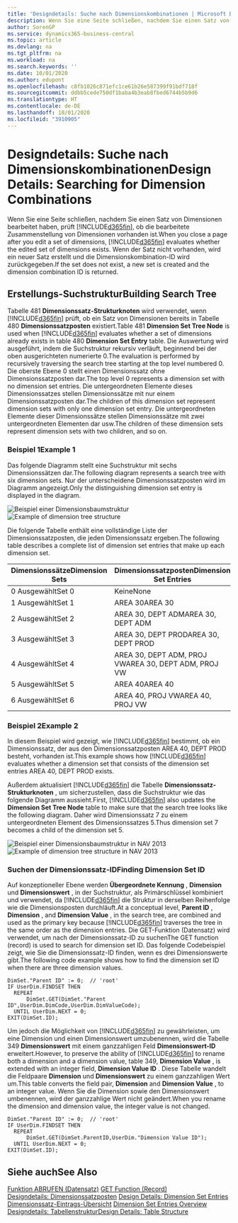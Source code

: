 ```yaml
---
title: 'Designdetails: Suche nach Dimensionskombinationen | Microsoft Docs'
description: Wenn Sie eine Seite schließen, nachdem Sie einen Satz von Dimensionen bearbeitet haben, prüft Business Central, ob die bearbeitete Zusammenstellung von Dimensionen vorhanden ist. Wenn der Satz nicht vorhanden, wird ein neuer Satz erstellt und die Dimensionskombination-ID wird zurückgegeben.
author: SorenGP
ms.service: dynamics365-business-central
ms.topic: article
ms.devlang: na
ms.tgt_pltfrm: na
ms.workload: na
ms.search.keywords: ''
ms.date: 10/01/2020
ms.author: edupont
ms.openlocfilehash: c8fb1026c871efc1ce61b26e587399f91bdf718f
ms.sourcegitcommit: ddbb5cede750df1baba4b3eab8fbed6744b5b9d6
ms.translationtype: HT
ms.contentlocale: de-DE
ms.lasthandoff: 10/01/2020
ms.locfileid: "3910905"
---
```

# <a name="design-details-searching-for-dimension-combinations"></a><span data-ttu-id="122a5-104">Designdetails: Suche nach Dimensionskombinationen</span><span class="sxs-lookup"><span data-stu-id="122a5-104">Design Details: Searching for Dimension Combinations</span></span>
<span data-ttu-id="122a5-105">Wenn Sie eine Seite schließen, nachdem Sie einen Satz von Dimensionen bearbeitet haben, prüft [!INCLUDE[d365fin](includes/d365fin_md.md)], ob die bearbeitete Zusammenstellung von Dimensionen vorhanden ist.</span><span class="sxs-lookup"><span data-stu-id="122a5-105">When you close a page after you edit a set of dimensions, [!INCLUDE[d365fin](includes/d365fin_md.md)] evaluates whether the edited set of dimensions exists.</span></span> <span data-ttu-id="122a5-106">Wenn der Satz nicht vorhanden, wird ein neuer Satz erstellt und die Dimensionskombination-ID wird zurückgegeben.</span><span class="sxs-lookup"><span data-stu-id="122a5-106">If the set does not exist, a new set is created and the dimension combination ID is returned.</span></span>  

## <a name="building-search-tree"></a><span data-ttu-id="122a5-107">Erstellungs-Suchstruktur</span><span class="sxs-lookup"><span data-stu-id="122a5-107">Building Search Tree</span></span>  
 <span data-ttu-id="122a5-108">Tabelle 481 **Dimensionssatz-Strukturknoten** wird verwendet, wenn [!INCLUDE[d365fin](includes/d365fin_md.md)] prüft, ob ein Satz von Dimensionen bereits in Tabelle 480 **Dimensionssatzposten** existiert.</span><span class="sxs-lookup"><span data-stu-id="122a5-108">Table 481 **Dimension Set Tree Node** is used when [!INCLUDE[d365fin](includes/d365fin_md.md)] evaluates whether a set of dimensions already exists in table 480 **Dimension Set Entry** table.</span></span> <span data-ttu-id="122a5-109">Die Auswertung wird ausgeführt, indem die Suchstruktur rekursiv verläuft, beginnend bei der oben ausgerichteten numerierte 0.</span><span class="sxs-lookup"><span data-stu-id="122a5-109">The evaluation is performed by recursively traversing the search tree starting at the top level numbered 0.</span></span> <span data-ttu-id="122a5-110">Die oberste Ebene 0 stellt einen Dimensionssatz ohne Dimensionssatzposten dar.</span><span class="sxs-lookup"><span data-stu-id="122a5-110">The top level 0 represents a dimension set with no dimension set entries.</span></span> <span data-ttu-id="122a5-111">Die untergeordneten Elemente dieses Dimensionssatzes stellen Dimensionssätze mit nur einem Dimensionssatzposten dar.</span><span class="sxs-lookup"><span data-stu-id="122a5-111">The children of this dimension set represent dimension sets with only one dimension set entry.</span></span> <span data-ttu-id="122a5-112">Die untergeordneten Elemente dieser Dimensionssätze stellen Dimensionssätze mit zwei untergeordneten Elementen dar usw.</span><span class="sxs-lookup"><span data-stu-id="122a5-112">The children of these dimension sets represent dimension sets with two children, and so on.</span></span>  

### <a name="example-1"></a><span data-ttu-id="122a5-113">Beispiel 1</span><span class="sxs-lookup"><span data-stu-id="122a5-113">Example 1</span></span>  
 <span data-ttu-id="122a5-114">Das folgende Diagramm stellt eine Suchstruktur mit sechs Dimensionssätzen dar.</span><span class="sxs-lookup"><span data-stu-id="122a5-114">The following diagram represents a search tree with six dimension sets.</span></span> <span data-ttu-id="122a5-115">Nur der unterscheidene Dimensionssatzposten wird im Diagramm angezeigt.</span><span class="sxs-lookup"><span data-stu-id="122a5-115">Only the distinguishing dimension set entry is displayed in the diagram.</span></span>  

 <span data-ttu-id="122a5-116">![Beispiel einer Dimensionsbaumstruktur](media/nav2013_dimension_tree.png "Beispiel einer Dimensionsbaumstruktur")</span><span class="sxs-lookup"><span data-stu-id="122a5-116">![Example of dimension tree structure](media/nav2013_dimension_tree.png "Example of dimension tree structure")</span></span>  

 <span data-ttu-id="122a5-117">Die folgende Tabelle enthält eine vollständige Liste der Dimensionssatzposten, die jeden Dimensionssatz ergeben.</span><span class="sxs-lookup"><span data-stu-id="122a5-117">The following table describes a complete list of dimension set entries that make up each dimension set.</span></span>  

|<span data-ttu-id="122a5-118">Dimensionssätze</span><span class="sxs-lookup"><span data-stu-id="122a5-118">Dimension Sets</span></span>|<span data-ttu-id="122a5-119">Dimensionssatzposten</span><span class="sxs-lookup"><span data-stu-id="122a5-119">Dimension Set Entries</span></span>|  
|--------------------|---------------------------|  
|<span data-ttu-id="122a5-120">0 Ausgewählt</span><span class="sxs-lookup"><span data-stu-id="122a5-120">Set 0</span></span>|<span data-ttu-id="122a5-121">Keine</span><span class="sxs-lookup"><span data-stu-id="122a5-121">None</span></span>|  
|<span data-ttu-id="122a5-122">1 Ausgewählt</span><span class="sxs-lookup"><span data-stu-id="122a5-122">Set 1</span></span>|<span data-ttu-id="122a5-123">AREA 30</span><span class="sxs-lookup"><span data-stu-id="122a5-123">AREA 30</span></span>|  
|<span data-ttu-id="122a5-124">2 Ausgewählt</span><span class="sxs-lookup"><span data-stu-id="122a5-124">Set 2</span></span>|<span data-ttu-id="122a5-125">AREA 30, DEPT ADM</span><span class="sxs-lookup"><span data-stu-id="122a5-125">AREA 30, DEPT ADM</span></span>|  
|<span data-ttu-id="122a5-126">3 Ausgewählt</span><span class="sxs-lookup"><span data-stu-id="122a5-126">Set 3</span></span>|<span data-ttu-id="122a5-127">AREA 30, DEPT PROD</span><span class="sxs-lookup"><span data-stu-id="122a5-127">AREA 30, DEPT PROD</span></span>|  
|<span data-ttu-id="122a5-128">4 Ausgewählt</span><span class="sxs-lookup"><span data-stu-id="122a5-128">Set 4</span></span>|<span data-ttu-id="122a5-129">AREA 30, DEPT ADM, PROJ VW</span><span class="sxs-lookup"><span data-stu-id="122a5-129">AREA 30, DEPT ADM, PROJ VW</span></span>|  
|<span data-ttu-id="122a5-130">5 Ausgewählt</span><span class="sxs-lookup"><span data-stu-id="122a5-130">Set 5</span></span>|<span data-ttu-id="122a5-131">AREA 40</span><span class="sxs-lookup"><span data-stu-id="122a5-131">AREA 40</span></span>|  
|<span data-ttu-id="122a5-132">6 Ausgewählt</span><span class="sxs-lookup"><span data-stu-id="122a5-132">Set 6</span></span>|<span data-ttu-id="122a5-133">AREA 40, PROJ VW</span><span class="sxs-lookup"><span data-stu-id="122a5-133">AREA 40, PROJ VW</span></span>|  

### <a name="example-2"></a><span data-ttu-id="122a5-134">Beispiel 2</span><span class="sxs-lookup"><span data-stu-id="122a5-134">Example 2</span></span>  
 <span data-ttu-id="122a5-135">In diesem Beispiel wird gezeigt, wie [!INCLUDE[d365fin](includes/d365fin_md.md)] bestimmt, ob ein Dimensionssatz, der aus den Dimensionssatzposten AREA 40, DEPT PROD besteht, vorhanden ist.</span><span class="sxs-lookup"><span data-stu-id="122a5-135">This example shows how [!INCLUDE[d365fin](includes/d365fin_md.md)] evaluates whether a dimension set that consists of the dimension set entries AREA 40, DEPT PROD exists.</span></span>  

 <span data-ttu-id="122a5-136">Außerdem aktualisiert [!INCLUDE[d365fin](includes/d365fin_md.md)] die Tabelle **Dimensionssatz-Strukturknoten** , um sicherzustellen, dass die Suchstruktur wie das folgende Diagramm aussieht.</span><span class="sxs-lookup"><span data-stu-id="122a5-136">First, [!INCLUDE[d365fin](includes/d365fin_md.md)] also updates the **Dimension Set Tree Node** table to make sure that the search tree looks like the following diagram.</span></span> <span data-ttu-id="122a5-137">Daher wird Dimensionssatz 7 zu einem untergeordneten Element des Dimensionssatzes 5.</span><span class="sxs-lookup"><span data-stu-id="122a5-137">Thus dimension set 7 becomes a child of the dimension set 5.</span></span>  

 <span data-ttu-id="122a5-138">![Beispiel einer Dimensionsbaumstruktur in NAV 2013](media/nav2013_dimension_tree_example2.png "Beispiel einer Dimensionsbaumstruktur in NAV 2013")</span><span class="sxs-lookup"><span data-stu-id="122a5-138">![Example of dimension tree structure in NAV 2013](media/nav2013_dimension_tree_example2.png "Example of dimension tree structure in NAV 2013")</span></span>  

### <a name="finding-dimension-set-id"></a><span data-ttu-id="122a5-139">Suchen der Dimensionssatz-ID</span><span class="sxs-lookup"><span data-stu-id="122a5-139">Finding Dimension Set ID</span></span>  
 <span data-ttu-id="122a5-140">Auf konzeptioneller Ebene werden **Übergeordnete Kennung** , **Dimension** und **Dimensionswert** , in der Suchstruktur, als Primärschlüssel kombiniert und verwendet, da [!INCLUDE[d365fin](includes/d365fin_md.md)] die Struktur in derselben Reihenfolge wie die Dimensionsposten durchläuft.</span><span class="sxs-lookup"><span data-stu-id="122a5-140">At a conceptual level, **Parent ID** , **Dimension** , and **Dimension Value** , in the search tree, are combined and used as the primary key because [!INCLUDE[d365fin](includes/d365fin_md.md)] traverses the tree in the same order as the dimension entries.</span></span> <span data-ttu-id="122a5-141">Die GET-Funktion (Datensatz) wird verwendet, um nach der Dimensionssatz-ID zu suchen</span><span class="sxs-lookup"><span data-stu-id="122a5-141">The GET function (record) is used to search for dimension set ID.</span></span> <span data-ttu-id="122a5-142">Das folgende Codebeispiel zeigt, wie Sie die Dimensionssatz-ID finden, wenn es drei Dimensionswerte gibt.</span><span class="sxs-lookup"><span data-stu-id="122a5-142">The following code example shows how to find the dimension set ID when there are three dimension values.</span></span>  

```  
DimSet."Parent ID" := 0;  // 'root'  
IF UserDim.FINDSET THEN  
  REPEAT  
      DimSet.GET(DimSet."Parent ID",UserDim.DimCode,UserDim.DimValueCode);  
  UNTIL UserDim.NEXT = 0;  
EXIT(DimSet.ID);  

```  

<span data-ttu-id="122a5-143">Um jedoch die Möglichkeit von [!INCLUDE[d365fin](includes/d365fin_md.md)] zu gewährleisten, um eine Dimension und einen Dimensionswert umzubenennen, wird die Tabelle 349 **Dimensionswert** mit einem ganzzahligen Feld **Dimensionswert-ID** erweitert.</span><span class="sxs-lookup"><span data-stu-id="122a5-143">However, to preserve the ability of [!INCLUDE[d365fin](includes/d365fin_md.md)] to rename both a dimension and a dimension value, table 349, **Dimension Value** , is extended with an integer field, **Dimension Value ID** .</span></span> <span data-ttu-id="122a5-144">Diese Tabelle wandelt die Feldpaare **Dimension** und **Dimensionswert** zu einem ganzzahligen Wert um.</span><span class="sxs-lookup"><span data-stu-id="122a5-144">This table converts the field pair, **Dimension** and **Dimension Value** , to an integer value.</span></span> <span data-ttu-id="122a5-145">Wenn Sie die Dimension sowie den Dimensionswert umbenennen, wird der ganzzahlige Wert nicht geändert.</span><span class="sxs-lookup"><span data-stu-id="122a5-145">When you rename the dimension and dimension value, the integer value is not changed.</span></span>  

```  
DimSet."Parent ID" := 0;  // 'root'  
IF UserDim.FINDSET THEN  
  REPEAT  
      DimSet.GET(DimSet.ParentID,UserDim."Dimension Value ID");  
  UNTIL UserDim.NEXT = 0;  
EXIT(DimSet.ID);  

```  

## <a name="see-also"></a><span data-ttu-id="122a5-146">Siehe auch</span><span class="sxs-lookup"><span data-stu-id="122a5-146">See Also</span></span>  
 <span data-ttu-id="122a5-147">[Funktion ABRUFEN (Datensatz)](/dynamics-nav/GET-Function--Record-)  </span><span class="sxs-lookup"><span data-stu-id="122a5-147">[GET Function (Record)](/dynamics-nav/GET-Function--Record-)  </span></span>  
 <span data-ttu-id="122a5-148">[Designdetails: Dimensionssatzposten](design-details-dimension-set-entries.md) </span><span class="sxs-lookup"><span data-stu-id="122a5-148">[Design Details: Dimension Set Entries](design-details-dimension-set-entries.md) </span></span>  
 <span data-ttu-id="122a5-149">[Dimensionssatz-Eintrags-Übersicht](design-details-dimension-set-entries-overview.md) </span><span class="sxs-lookup"><span data-stu-id="122a5-149">[Dimension Set Entries Overview](design-details-dimension-set-entries-overview.md) </span></span>  
 [<span data-ttu-id="122a5-150">Designdetails: Tabellenstruktur</span><span class="sxs-lookup"><span data-stu-id="122a5-150">Design Details: Table Structure</span></span>](design-details-table-structure.md)   
 
